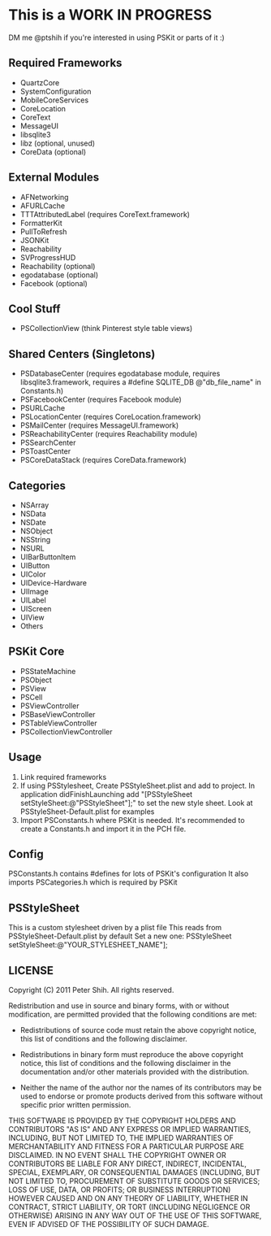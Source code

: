 # This is a WORK IN PROGRESS

DM me @ptshih if you're interested in using PSKit or parts of it :)

Required Frameworks
---
* QuartzCore
* SystemConfiguration
* MobileCoreServices
* CoreLocation
* CoreText
* MessageUI
* libsqlite3
* libz (optional, unused)
* CoreData (optional)

External Modules
---
* AFNetworking
* AFURLCache
* TTTAttributedLabel (requires CoreText.framework)
* FormatterKit
* PullToRefresh
* JSONKit
* Reachability
* SVProgressHUD
* Reachability (optional)
* egodatabase (optional)
* Facebook (optional)

Cool Stuff
---
* PSCollectionView (think Pinterest style table views)

Shared Centers (Singletons)
---
* PSDatabaseCenter (requires egodatabase module, requires libsqlite3.framework, requires a #define SQLITE_DB @"db_file_name" in Constants.h)
* PSFacebookCenter (requires Facebook module)
* PSURLCache
* PSLocationCenter (requires CoreLocation.framework)
* PSMailCenter (requires MessageUI.framework)
* PSReachabilityCenter (requires Reachability module)
* PSSearchCenter
* PSToastCenter
* PSCoreDataStack (requires CoreData.framework)

Categories
---
* NSArray
* NSData
* NSDate
* NSObject
* NSString
* NSURL
* UIBarButtonItem
* UIButton
* UIColor
* UIDevice-Hardware
* UIImage
* UILabel
* UIScreen
* UIView
* Others

PSKit Core
---
* PSStateMachine
* PSObject
* PSView
* PSCell
* PSViewController
* PSBaseViewController
* PSTableViewController
* PSCollectionViewController

Usage
---
1. Link required frameworks
2. If using PSStylesheet, Create PSStyleSheet.plist and add to project. In application didFinishLaunching add "[PSStyleSheet setStyleSheet:@"PSStyleSheet"];" to set the new style sheet. Look at PSStyleSheet-Default.plist for examples
3. Import PSConstants.h where PSKit is needed. It's recommended to create a Constants.h and import it in the PCH file.
 
Config
---
PSConstants.h contains #defines for lots of PSKit's configuration
It also imports PSCategories.h which is required by PSKit

PSStyleSheet
---
This is a custom stylesheet driven by a plist file
This reads from PSStyleSheet-Default.plist by default
Set a new one: PSStyleSheet setStyleSheet:@"YOUR_STYLESHEET_NAME"];

LICENSE
---
Copyright (C) 2011 Peter Shih. All rights reserved.

Redistribution and use in source and binary forms, with or without
modification, are permitted provided that the following conditions are met:

* Redistributions of source code must retain the above copyright notice, this
list of conditions and the following disclaimer.

* Redistributions in binary form must reproduce the above copyright notice,
this list of conditions and the following disclaimer in the documentation
and/or other materials provided with the distribution.

* Neither the name of the author nor the names of its contributors may be used
to endorse or promote products derived from this software without specific
prior written permission.

THIS SOFTWARE IS PROVIDED BY THE COPYRIGHT HOLDERS AND CONTRIBUTORS "AS IS"
AND ANY EXPRESS OR IMPLIED WARRANTIES, INCLUDING, BUT NOT LIMITED TO, THE
IMPLIED WARRANTIES OF MERCHANTABILITY AND FITNESS FOR A PARTICULAR PURPOSE ARE
DISCLAIMED. IN NO EVENT SHALL THE COPYRIGHT OWNER OR CONTRIBUTORS BE LIABLE
FOR ANY DIRECT, INDIRECT, INCIDENTAL, SPECIAL, EXEMPLARY, OR CONSEQUENTIAL
DAMAGES (INCLUDING, BUT NOT LIMITED TO, PROCUREMENT OF SUBSTITUTE GOODS OR
SERVICES; LOSS OF USE, DATA, OR PROFITS; OR BUSINESS INTERRUPTION) HOWEVER
CAUSED AND ON ANY THEORY OF LIABILITY, WHETHER IN CONTRACT, STRICT LIABILITY,
OR TORT (INCLUDING NEGLIGENCE OR OTHERWISE) ARISING IN ANY WAY OUT OF THE USE
OF THIS SOFTWARE, EVEN IF ADVISED OF THE POSSIBILITY OF SUCH DAMAGE.
